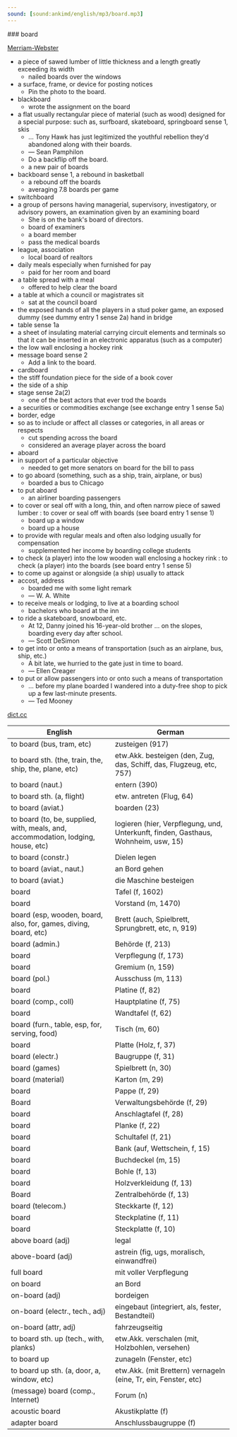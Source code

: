 ```yaml
---
sound: [sound:ankimd/english/mp3/board.mp3]
---
```


\### board

[Merriam-Webster](https://www.merriam-webster.com/dictionary/board)

- a piece of sawed lumber of little thickness and a length greatly exceeding its width
    - nailed boards over the windows
- a surface, frame, or device for posting notices
    - Pin the photo to the board.
- blackboard
    - wrote the assignment on the board
- a flat usually rectangular piece of material (such as wood) designed for a special purpose: such as, surfboard, skateboard, springboard sense 1, skis
    - … Tony Hawk has just legitimized the youthful rebellion they'd abandoned along with their boards.
    - — Sean Pamphilon
    - Do a backflip off the board.
    - a new pair of boards
- backboard sense 1, a rebound in basketball
    - a rebound off the boards
    - averaging 7.8 boards per game
- switchboard
- a group of persons having managerial, supervisory, investigatory, or advisory powers, an examination given by an examining board
    - She is on the bank's board of directors.
    - board of examiners
    - a board member
    - pass the medical boards
- league, association
    - local board of realtors
- daily meals especially when furnished for pay
    - paid for her room and board
- a table spread with a meal
    - offered to help clear the board
- a table at which a council or magistrates sit
    - sat at the council board
- the exposed hands of all the players in a stud poker game, an exposed dummy (see dummy entry 1 sense 2a) hand in bridge
- table sense 1a
- a sheet of insulating material carrying circuit elements and terminals so that it can be inserted in an electronic apparatus (such as a computer)
- the low wall enclosing a hockey rink
- message board sense 2
    - Add a link to the board.
- cardboard
- the stiff foundation piece for the side of a book cover
- the side of a ship
- stage sense 2a(2)
    - one of the best actors that ever trod the boards
- a securities or commodities exchange (see exchange entry 1 sense 5a)
- border, edge
- so as to include or affect all classes or categories, in all areas or respects
    - cut spending across the board
    - considered an average player across the board
- aboard
- in support of a particular objective
    - needed to get more senators on board for the bill to pass
- to go aboard (something, such as a ship, train, airplane, or bus)
    - boarded a bus to Chicago
- to put aboard
    - an airliner boarding passengers
- to cover or seal off with a long, thin, and often narrow piece of sawed lumber : to cover or seal off with boards (see board entry 1 sense 1)
    - board up a window
    - board up a house
- to provide with regular meals and often also lodging usually for compensation
    - supplemented her income by boarding college students
- to check (a player) into the low wooden wall enclosing a hockey rink : to check (a player) into the boards (see board entry 1 sense 5)
- to come up against or alongside (a ship) usually to attack
- accost, address
    - boarded me with some light remark
    - — W. A. White
- to receive meals or lodging, to live at a boarding school
    - bachelors who board at the inn
- to ride a skateboard, snowboard, etc.
    - At 12, Danny joined his 16-year-old brother … on the slopes, boarding every day after school.
    - — Scott DeSimon
- to get into or onto a means of transportation (such as an airplane, bus, ship, etc.)
    - A bit late, we hurried to the gate just in time to board.
    - — Ellen Creager
- to put or allow passengers into or onto such a means of transportation
    - … before my plane boarded I wandered into a duty-free shop to pick up a few last-minute presents.
    - — Ted Mooney

[dict.cc](https://www.dict.cc/board)

| English        | German       |
| -------------- | ------------ |
| to board (bus, tram, etc) | zusteigen (917) |
| to board sth. (the, train, the, ship, the, plane, etc) | etw.Akk. besteigen (den, Zug, das, Schiff, das, Flugzeug, etc, 757) |
| to board (naut.) | entern (390) |
| to board sth. (a, flight) | etw. antreten (Flug, 64) |
| to board (aviat.) | boarden (23) |
| to board (to, be, supplied, with, meals, and, accommodation, lodging, house, etc) | logieren (hier, Verpflegung, und, Unterkunft, finden, Gasthaus, Wohnheim, usw, 15) |
| to board (constr.) | Dielen legen |
| to board (aviat., naut.) | an Bord gehen |
| to board (aviat.) | die Maschine besteigen |
| board | Tafel (f, 1602) |
| board | Vorstand (m, 1470) |
| board (esp, wooden, board, also, for, games, diving, board, etc) | Brett (auch, Spielbrett, Sprungbrett, etc, n, 919) |
| board (admin.) | Behörde (f, 213) |
| board | Verpflegung (f, 173) |
| board | Gremium (n, 159) |
| board (pol.) | Ausschuss (m, 113) |
| board | Platine (f, 82) |
| board (comp., coll) | Hauptplatine (f, 75) |
| board | Wandtafel (f, 62) |
| board (furn., table, esp, for, serving, food) | Tisch (m, 60) |
| board | Platte (Holz, f, 37) |
| board (electr.) | Baugruppe (f, 31) |
| board (games) | Spielbrett (n, 30) |
| board (material) | Karton (m, 29) |
| board | Pappe (f, 29) |
| Board | Verwaltungsbehörde (f, 29) |
| board | Anschlagtafel (f, 28) |
| board | Planke (f, 22) |
| board | Schultafel (f, 21) |
| board | Bank (auf, Wettschein, f, 15) |
| board | Buchdeckel (m, 15) |
| board | Bohle (f, 13) |
| board | Holzverkleidung (f, 13) |
| Board | Zentralbehörde (f, 13) |
| board (telecom.) | Steckkarte (f, 12) |
| board | Steckplatine (f, 11) |
| board | Steckplatte (f, 10) |
| above board (adj) | legal |
| above-board (adj) | astrein (fig, ugs, moralisch, einwandfrei) |
| full board | mit voller Verpflegung |
| on board | an Bord |
| on-board (adj) | bordeigen |
| on-board (electr., tech., adj) | eingebaut (integriert, als, fester, Bestandteil) |
| on-board (attr, adj) | fahrzeugseitig |
| to board sth. up (tech., with, planks) | etw.Akk. verschalen (mit, Holzbohlen, versehen) |
| to board up | zunageln (Fenster, etc) |
| to board up sth. (a, door, a, window, etc) | etw.Akk. (mit Brettern) vernageln (eine, Tr, ein, Fenster, etc) |
| (message) board (comp., Internet) | Forum (n) |
| acoustic board | Akustikplatte (f) |
| adapter board | Anschlussbaugruppe (f) |
